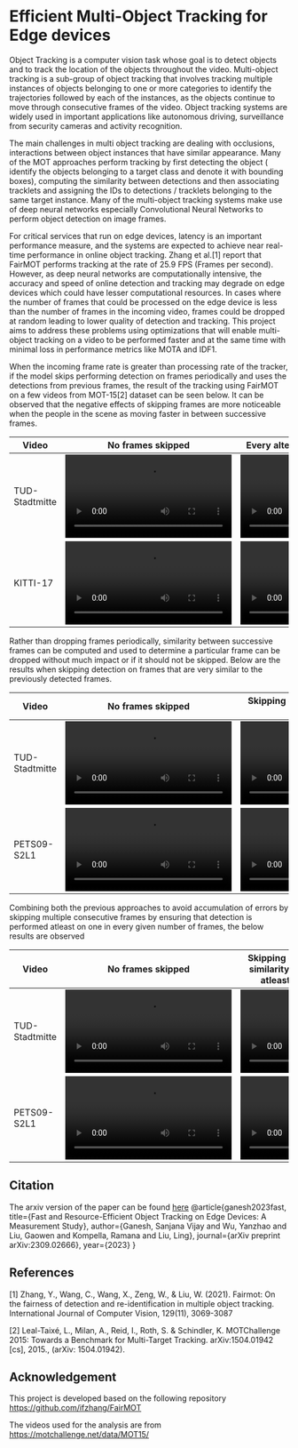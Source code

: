 # Efficient Multi-Object Tracking for Edge devices

Object Tracking is a computer vision task whose goal is to detect objects and to track the location of the 
objects throughout the video. Multi-object tracking is a sub-group of object tracking that involves tracking 
multiple instances of objects belonging to one or more categories to identify the trajectories followed by 
each of the instances, as the objects continue to move through consecutive frames of the video. Object 
tracking systems are widely used in important applications like autonomous driving, surveillance from 
security cameras and activity recognition.

The main challenges in multi object tracking are dealing with occlusions, interactions between object
instances that have similar appearance. Many of the MOT approaches perform tracking by first detecting
the object ( identify the objects belonging to a target class and denote it with bounding boxes), computing 
the similarity between detections and then associating tracklets and assigning the IDs to detections /
tracklets belonging to the same target instance. Many of the multi-object tracking systems make use of 
deep neural networks especially Convolutional Neural Networks to perform object detection on image 
frames.

For critical services that run on edge devices, latency is an important performance measure, and the 
systems are expected to achieve near real-time performance in online object tracking. Zhang et al.[1] report that FairMOT performs tracking at the rate of 25.9 FPS (Frames per second). However, as deep 
neural networks are computationally intensive, the accuracy and speed of online detection and tracking 
may degrade on edge devices which could have lesser computational resources. In cases where the 
number of frames that could be processed on the edge device is less than the number of frames in the 
incoming video, frames could be dropped at random leading to lower quality of detection and tracking.
This project aims to address these problems using optimizations that will enable multi-object tracking on 
a video to be performed faster and at the same time with minimal loss in performance metrics like MOTA
and IDF1.

When the incoming frame rate is greater than processing rate of the tracker, if the model skips performing detection on frames periodically and uses the detections from previous frames, the result of the tracking using FairMOT on a few videos from MOT-15[2] dataset can be seen below. It can be observed that the negative effects of skipping frames are more noticeable when the people in the scene as moving faster in between successive frames.

|Video|No frames skipped | Every alternate frame (1/2) skipped | 2 of every 3 frames skipped|
|-----|------------------|-------------------------------------|----------------------------|
|TUD-Stadtmitte|  <video autoplay src="https://user-images.githubusercontent.com/82513364/195884778-e4bcb9a9-628e-4faf-a411-e7ee73e28834.mp4"> | <video  autoplay  src="https://user-images.githubusercontent.com/82513364/195884805-c675497c-be97-4d44-9b4b-1d0e4d1e087c.mp4">|  <video autoplay src="https://user-images.githubusercontent.com/82513364/195884827-a5f55a6a-807c-4e22-871c-37c9fbebf745.mp4">|
|KITTI-17|  <video src="https://user-images.githubusercontent.com/82513364/195884865-72b13f60-79f4-4c35-b8ea-62020e06558c.mp4"> |  <video src="https://user-images.githubusercontent.com/82513364/195884883-71402b2a-b5ce-43fd-8ce3-b97a70d58f75.mp4"> |  <video src="https://user-images.githubusercontent.com/82513364/195885097-33ea48fe-915f-418b-930a-b9da1e8a5f3d.mp4">|

Rather than dropping frames periodically, similarity between successive frames can be computed and used to determine a particular frame can be dropped without much impact or if it should not be skipped. Below are the results when skipping detection on frames that are very similar to the previously detected frames.

|Video|No frames skipped | Skipping detection based on frame similarity |
|-----|------------------|-------------------------------------|
|TUD-Stadtmitte|   <video src="https://user-images.githubusercontent.com/82513364/195884778-e4bcb9a9-628e-4faf-a411-e7ee73e28834.mp4">  | <video src="https://user-images.githubusercontent.com/82513364/195933899-2134e4df-8fdf-48e1-9416-e90444efc5d9.mp4">|
|PETS09-S2L1| <video src="https://user-images.githubusercontent.com/82513364/195932559-951a08ee-d1b8-415f-a6c0-6192da3e4228.mp4"> | <video src="https://user-images.githubusercontent.com/82513364/195932831-185bb5e1-80ae-4d69-b788-56417b1ffcfd.mp4">  |

Combining both the previous approaches to avoid accumulation of errors by skipping multiple consecutive frames by ensuring that detection is performed atleast on one in every given number of frames, the below results are observed

|Video|No frames skipped | Skipping detection based on frame similarity & enforcing detection on atleast one in every 4 frames |
|-----|------------------|-------------------------------------|
|TUD-Stadtmitte|   <video src="https://user-images.githubusercontent.com/82513364/195884778-e4bcb9a9-628e-4faf-a411-e7ee73e28834.mp4">  | <video src="https://user-images.githubusercontent.com/82513364/195933869-d82fa65e-f896-47de-88c0-da04447eb341.mp4">  |
|PETS09-S2L1| <video src="https://user-images.githubusercontent.com/82513364/195932559-951a08ee-d1b8-415f-a6c0-6192da3e4228.mp4">   | <video src="https://user-images.githubusercontent.com/82513364/195932761-88a3993a-a572-4aa1-82fc-b45a09db98ae.mp4">  |

## Citation
The arxiv version of the paper can be found [here](https://arxiv.org/abs/2309.02666)
@article{ganesh2023fast,
  title={Fast and Resource-Efficient Object Tracking on Edge Devices: A Measurement Study},
  author={Ganesh, Sanjana Vijay and Wu, Yanzhao and Liu, Gaowen and Kompella, Ramana and Liu, Ling},
  journal={arXiv preprint arXiv:2309.02666},
  year={2023}
}

## References
[1] Zhang, Y., Wang, C., Wang, X., Zeng, W., & Liu, W. (2021). Fairmot: On the fairness of detection and re-identification in multiple object tracking. International Journal of Computer Vision, 129(11), 3069-3087

[2] Leal-Taixé, L., Milan, A., Reid, I., Roth, S. & Schindler, K. MOTChallenge 2015: Towards a Benchmark for Multi-Target Tracking. arXiv:1504.01942 [cs], 2015., (arXiv: 1504.01942).

## Acknowledgement
This project is developed based on the following repository
https://github.com/ifzhang/FairMOT

The videos used for the analysis are from 
https://motchallenge.net/data/MOT15/
